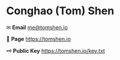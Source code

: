 # Conghao (Tom) Shen

✉ **Email** me@tomshen.io

📝 **Page** https://tomshen.io

🗝 **Public Key** https://tomshen.io/key.txt
